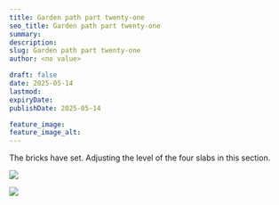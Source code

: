 ```yaml
---
title: Garden path part twenty-one
seo_title: Garden path part twenty-one
summary:
description:
slug: Garden path part twenty-one
author: <no value>

draft: false
date: 2025-05-14
lastmod:
expiryDate:
publishDate: 2025-05-14

feature_image:
feature_image_alt:
---
```

The bricks have set. Adjusting the level of the four slabs in this section.

![](/images/2179.jpeg )

![](/images/2180.jpeg )
